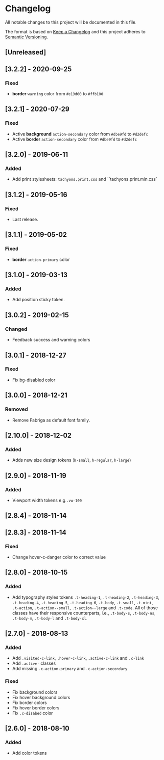 # Changelog

All notable changes to this project will be documented in this file.

The format is based on [Keep a Changelog](http://keepachangelog.com/en/1.0.0/)
and this project adheres to [Semantic Versioning](http://semver.org/spec/v2.0.0.html).

## [Unreleased]

## [3.2.2] - 2020-09-25

### Fixed

- **border** `warning` color from `#e19d00` to `#ffb100`

## [3.2.1] - 2020-07-29

### Fixed

- Active **background** `action-secondary` color from `#dbe9fd` to `#d2defc`
- Active **border** `action-secondary` color from `#dbe9fd` to `#d2defc`

## [3.2.0] - 2019-06-11

### Added

- Add print stylesheets: `tachyons.print.css` and ``tachyons.print.min.css`

## [3.1.2] - 2019-05-16

### Fixed

- Last release.

## [3.1.1] - 2019-05-02

### Fixed

- **border** `action-primary` color

## [3.1.0] - 2019-03-13

### Added

- Add position sticky token.

## [3.0.2] - 2019-02-15

### Changed

- Feedback success and warning colors

## [3.0.1] - 2018-12-27

### Fixed

- Fix bg-disabled color

## [3.0.0] - 2018-12-21

### Removed

- Remove Fabriga as default font family.

## [2.10.0] - 2018-12-02

### Added

- Adds new size design tokens (`h-small`, `h-regular`, `h-large`)

## [2.9.0] - 2018-11-19

### Added

- Viewport width tokens e.g.`.vw-100`

## [2.8.4] - 2018-11-14

## [2.8.3] - 2018-11-14

### Fixed

- Change hover-c-danger color to correct value

## [2.8.0] - 2018-10-15

### Added

- Add typography styles tokens `.t-heading-1`, `.t-heading-2`, `.t-heading-3`, `.t-heading-4`, `.t-heading-5`, `.t-heading-6`, `.t-body`, `.t-small`, `.t-mini`, `.t-action`, `.t-action--small`, `.t-action--large` and `.t-code`. All of those classes have their responsive counterparts, i.e., `.t-body-s`, `.t-body-ns`, `.t-body-m`, `.t-body-l` and `.t-body-xl`.

## [2.7.0] - 2018-08-13

### Added

- Add `.visited-c-link`, `.hover-c-link`, `.active-c-link` and `.c-link`
- Add `.active-` classes
- Add missing `.c-action-primary` and `.c-action-secondary`

### Fixed

- Fix background colors
- Fix hover background colors
- Fix border colors
- Fix hover border colors
- Fix `.c-disabed` color

## [2.6.0] - 2018-08-10

### Added

- Add color tokens
